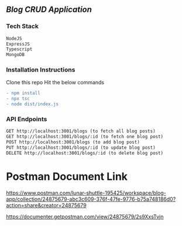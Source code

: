 ## _Blog CRUD Application_

### Tech Stack

```diff
NodeJS
ExpressJS
Typescript
MongoDB
```

### Installation Instructions

Clone this repo Hit the below commands

```diff
- npm install
- npx tsc
- node dist/index.js
```

### API Endpoints

```diff
GET http://localhost:3001/blogs (to fetch all blog posts)
GET http://localhost:3001/blogs/:id (to fetch one blog post)
POST http://localhost:3001/blogs (to add blog post)
PUT http://localhost:3001/blogs/:id (to update blog post)
DELETE http://localhost:3001/blogs/:id (to delete blog post)
```

# Postman Document Link

https://www.postman.com/lunar-shuttle-195425/workspace/blog-app/collection/24875679-abc3c609-376f-47fe-9776-b75a748186d0?action=share&creator=24875679

https://documenter.getpostman.com/view/24875679/2s9XxsTvjn
